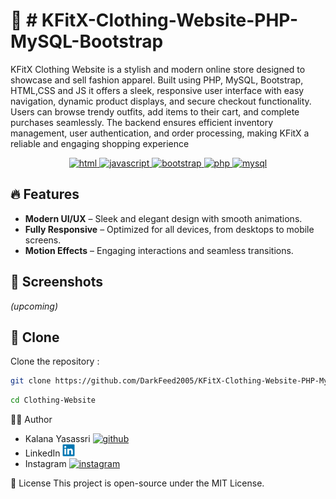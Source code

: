 # 🚀 # KFitX-Clothing-Website-PHP-MySQL-Bootstrap

KFitX Clothing Website is a stylish and modern online store designed to showcase and sell fashion apparel. Built using PHP, MySQL, Bootstrap, HTML,CSS and JS it offers a sleek, responsive user interface with easy navigation, dynamic product displays, and secure checkout functionality. Users can browse trendy outfits, add items to their cart, and complete purchases seamlessly. The backend ensures efficient inventory management, user authentication, and order processing, making KFitX a reliable and engaging shopping experience


<p align="center">
<a href="https://www.w3schools.com/html/" target="_blank" rel="noreferrer"> <img src="https://skillicons.dev/icons?i=html" alt="html" width="70" height="70"/> </a> 
<a href="#" target="_blank" rel="noreferrer"> <img src="https://skillicons.dev/icons?i=js" alt="javascript" width="70" height="70"/> </a>
<a href="#" target="_blank" rel="noreferrer"> <img src="https://skillicons.dev/icons?i=bootstrap" alt="bootstrap" width="70" height="70"/> </a>
<a href="#" target="_blank" rel="noreferrer"> <img src="https://skillicons.dev/icons?i=php" alt="php" width="70" height="70"/> </a>
<a href="#" target="_blank" rel="noreferrer"> <img src="https://skillicons.dev/icons?i=mysql" alt="mysql" width="70" height="70"/> </a>
</p>


## 🔥 Features

- **Modern UI/UX** – Sleek and elegant design with smooth animations.
- **Fully Responsive** – Optimized for all devices, from desktops to mobile screens.
- **Motion Effects** – Engaging interactions and seamless transitions.


## 📸 Screenshots

*(upcoming)*

## 🚀 Clone

Clone the repository :

```sh
git clone https://github.com/DarkFeed2005/KFitX-Clothing-Website-PHP-MySQL-Bootstrap-.git
```
```bash
cd Clothing-Website
```


👨‍💻 Author
 
- Kalana Yasassri  <a href="https://github.com/DarkFeed2005" target="_blank" rel="noreferrer"> <img src="https://skillicons.dev/icons?i=github" alt="github" width="20" height="20"/> </a>
- LinkedIn <a href="https://www.linkedin.com/in/kalana-yasassri-684591251/" target="_blank" rel="noreferrer"> <img src="https://raw.githubusercontent.com/devicons/devicon/master/icons/linkedin/linkedin-original.svg" alt="linkedin" width="20" height="20"/> </a>
- Instagram <a href="https://www.instagram.com/kalana_yasassri/" target="_blank" rel="noreferrer"> <img src="https://skillicons.dev/icons?i=instagram" alt="instagram" width="20" height="20"/> </a> 
  
🎨 License
This project is open-source under the MIT License.
